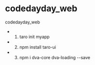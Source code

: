 # codedayday_web
codedayday_web

- 1. taro init myapp

- 2. npm install taro-ui

- 3. npm i dva-core dva-loading --save
